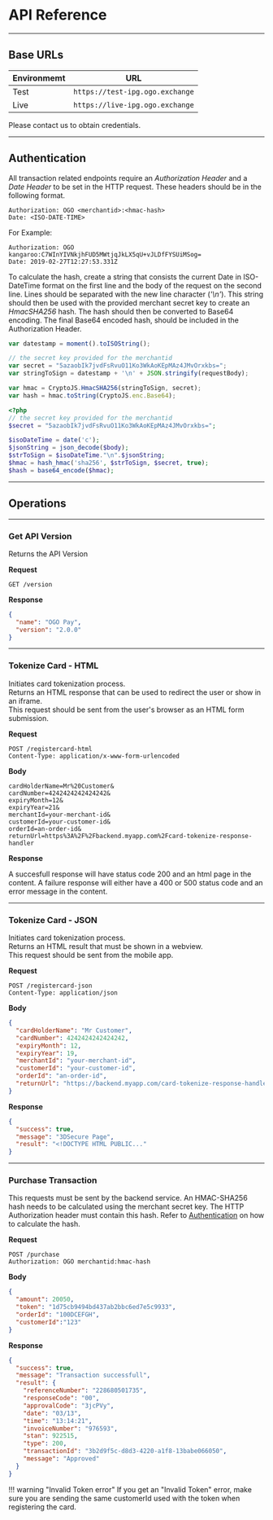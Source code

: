 # API Reference

---

## Base URLs

| Environmemt | URL                             |
| ------------| --------------------------------|
| Test        | `https://test-ipg.ogo.exchange` |
| Live        | `https://live-ipg.ogo.exchange` |

Please contact us to obtain credentials.

---

## Authentication

All transaction related endpoints require an *Authorization Header* and a *Date Header* to be set in the HTTP request.
These headers should be in the following format.  

``` http
Authorization: OGO <merchantid>:<hmac-hash>
Date: <ISO-DATE-TIME>
```

For Example:  

``` http
Authorization: OGO kangaroo:C7WInYIVNkjhFUD5MWtjqJkLX5qU+vJLDfFYSUiMSog=
Date: 2019-02-27T12:27:53.331Z
```

To calculate the hash, create a string that consists the current Date in ISO-DateTime format on the first line and the
body of the request on the second line. Lines should be separated with the new line character (*'\n'*).
This string should then be used with the provided merchant secret key to create an *HmacSHA256* hash. The hash should
then be converted to Base64 encoding. The final Base64 encoded hash, should be included in the Authorization Header.

``` js tab="JS"
var datestamp = moment().toISOString();

// the secret key provided for the merchantid
var secret = "5azaobIk7jvdFsRvuO11Ko3WkAoKEpMAz4JMvOrxkbs=";
var stringToSign = datestamp + '\n' + JSON.stringify(requestBody);

var hmac = CryptoJS.HmacSHA256(stringToSign, secret);
var hash = hmac.toString(CryptoJS.enc.Base64);
```

``` php tab="PHP"
<?php
// the secret key provided for the merchantid
$secret = "5azaobIk7jvdFsRvuO11Ko3WkAoKEpMAz4JMvOrxkbs=";

$isoDateTime = date('c');
$jsonString = json_decode($body);
$strToSign = $isoDateTime."\n".$jsonString;
$hmac = hash_hmac('sha256', $strToSign, $secret, true);
$hash = base64_encode($hmac);
```

<!--
## Errors

TODO
-->

---

## Operations

---

### Get API Version

Returns the API Version

**Request**

``` http
GET /version
```

**Response**

``` json
{
  "name": "OGO Pay",
  "version": "2.0.0"
}
```

---

### Tokenize Card - HTML

Initiates card tokenization process.  
Returns an HTML response that can be used to redirect the user or show in an iframe.  
This request should be sent from the user's browser as an HTML form submission.

**Request**

``` http
POST /registercard-html
Content-Type: application/x-www-form-urlencoded
```

**Body**

``` http
cardHolderName=Mr%20Customer&
cardNumber=4242424242424242&
expiryMonth=12&
expiryYear=21&
merchantId=your-merchant-id&
customerId=your-customer-id&
orderId=an-order-id&
returnUrl=https%3A%2F%2Fbackend.myapp.com%2Fcard-tokenize-response-handler
```

**Response**

A succesfull response will have status code 200 and an html page in the content.
A failure response will either have a 400 or 500 status code and an error message in the content.

---

### Tokenize Card - JSON

Initiates card tokenization process.  
Returns an HTML result that must be shown in a webview.  
This request should be sent from the mobile app.

**Request**

``` http
POST /registercard-json
Content-Type: application/json
```

**Body**

``` json
{
  "cardHolderName": "Mr Customer",
  "cardNumber": 4242424242424242,
  "expiryMonth": 12,
  "expiryYear": 19,
  "merchantId": "your-merchant-id",
  "customerId": "your-customer-id",
  "orderId": "an-order-id",
  "returnUrl": "https://backend.myapp.com/card-tokenize-response-handler"
}
```

**Response**

``` json
{
  "success": true,
  "message": "3DSecure Page",
  "result": "<!DOCTYPE HTML PUBLIC..."
}
```

---

### Purchase Transaction

This requests must be sent by the backend service.
An HMAC-SHA256 hash needs to be calculated using the merchant secret key.
The HTTP Authorization header must contain this hash.
Refer to [Authentication](#authentication) on how to calculate the hash.

**Request**

``` http
POST /purchase
Authorization: OGO merchantid:hmac-hash
```

**Body**

``` json
{
  "amount": 20050,
  "token": "1d75cb9494bd437ab2bbc6ed7e5c9933",
  "orderId": "100DCEFGH",
  "customerId":"123"
}
```

**Response**

``` json
{
  "success": true,
  "message": "Transaction successfull",
  "result": {
    "referenceNumber": "228680501735",
    "responseCode": "00",
    "approvalCode": "3jcPVy",
    "date": "03/13",
    "time": "13:14:21",
    "invoiceNumber": "976593",
    "stan": 922515,
    "type": 200,
    "transactionId": "3b2d9f5c-d8d3-4220-a1f8-13babe066050",
    "message": "Approved"
  }
}
```

!!! warning "Invalid Token error"
    If you get an "Invalid Token" error, make sure you are sending the same customerId used with the token when
    registering the card.
